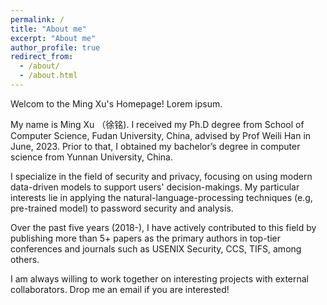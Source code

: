 ```yaml
---
permalink: /
title: "About me"
excerpt: "About me"
author_profile: true
redirect_from: 
  - /about/
  - /about.html
---
```


Welcom to the Ming Xu's Homepage! Lorem ipsum.

My name is Ming Xu （徐铭). I received my Ph.D degree from School of Computer Science, Fudan University, China, advised by Prof Weili Han in June, 2023. Prior to that, I obtained my bachelor’s degree in computer science from Yunnan University, China.  

I specialize in the field of security and privacy, focusing on using modern data-driven models to support users' decision-makings. My particular interests lie in applying the natural-language-processing techniques (e.g, pre-trained model) to password security and analysis. 

Over the past five years (2018-), I have actively contributed to this field by publishing more than 5+ papers as the primary authors in top-tier conferences and journals such as USENIX Security, CCS, TIFS, among others.

I am always willing to work together on interesting projects with external collaborators. Drop me an email if you are interested!









